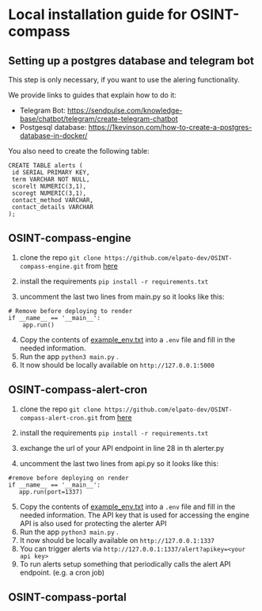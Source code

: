 # Local installation guide for OSINT-compass

## Setting up a postgres database and telegram bot

This step is only necessary, if you want to use the alering functionality.

We provide links to guides that explain how to do it:

- Telegram Bot: https://sendpulse.com/knowledge-base/chatbot/telegram/create-telegram-chatbot
- Postgesql database: https://1kevinson.com/how-to-create-a-postgres-database-in-docker/
 
 You also need to create the following table:
 
 ```plaintext
 CREATE TABLE alerts (
  id SERIAL PRIMARY KEY,
  term VARCHAR NOT NULL,
  scorelt NUMERIC(3,1),
  scoregt NUMERIC(3,1),
  contact_method VARCHAR,
  contact_details VARCHAR
);
 ```

## OSINT-compass-engine

1. clone the repo `git clone https://github.com/elpato-dev/OSINT-compass-engine.git` from [here](https://github.com/elpato-dev/OSINT-compass-engine)

2. install the requirements `pip install -r requirements.txt`

3. uncomment the last two lines from main.py so it looks like this:
  ```plaintext
  # Remove before deploying to render
  if __name__ == '__main__':
      app.run()
  ```
4. Copy the contents of [example_env.txt](https://github.com/elpato-dev/OSINT-compass-engine/blob/main/example_env.txt) into a `.env` file and fill in the needed information.
5. Run the app `python3 main.py` .
6. It now should be locally available on `http://127.0.0.1:5000` 

## OSINT-compass-alert-cron

1. clone the repo `git clone https://github.com/elpato-dev/OSINT-compass-alert-cron.git` from [here](https://github.com/elpato-dev/OSINT-compass-alert-cron)

2. install the requirements `pip install -r requirements.txt`
3. exchange the url of your API endpoint in line 28 in th alerter.py

4. uncomment the last two lines from api.py so it looks like this:
  ```plaintext
 #remove before deploying on render
 if __name__ == '__main__':
     app.run(port=1337)
  ```
5. Copy the contents of [example_env.txt](https://github.com/elpato-dev/OSINT-compass-engine/blob/main/example_env.txt) into a `.env` file and fill in the needed information. The API key that is used for accessing the engine API is also used for protecting the alerter API
6. Run the app `python3 main.py` .
7. It now should be locally available on `http://127.0.0.1:1337` 
8. You can trigger alerts via `http://127.0.0.1:1337/alert?apikey=<your api key>`
9. To run alerts setup something that periodically calls the alert API endpoint. (e.g. a cron job)


## OSINT-compass-portal

